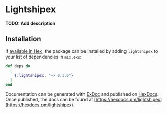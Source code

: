 # Lightshipex

**TODO: Add description**

## Installation

If [available in Hex](https://hex.pm/docs/publish), the package can be installed
by adding `lightshipex` to your list of dependencies in `mix.exs`:

```elixir
def deps do
  [
    {:lightshipex, "~> 0.1.0"}
  ]
end
```

Documentation can be generated with [ExDoc](https://github.com/elixir-lang/ex_doc)
and published on [HexDocs](https://hexdocs.pm). Once published, the docs can
be found at [https://hexdocs.pm/lightshipex](https://hexdocs.pm/lightshipex).


